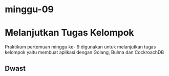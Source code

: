 # minggu-09
# Melanjutkan Tugas Kelompok

Praktikum pertemuan minggu ke- 9 digunakan untuk melanjutkan tugas kelompok yaitu membuat aplikasi dengan Golang, Bulma dan CockroachDB

## Dwast







